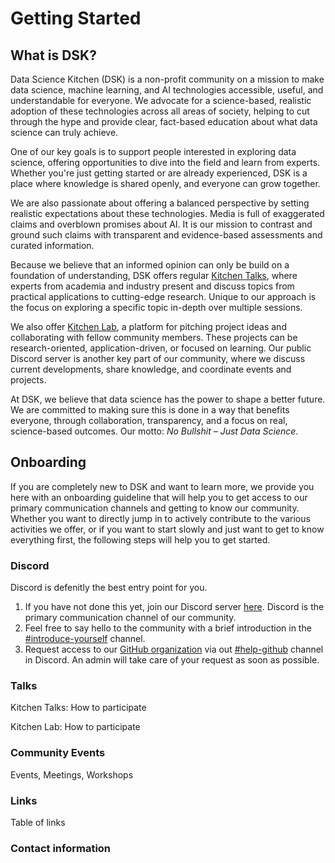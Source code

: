 # Getting Started

## What is DSK?

Data Science Kitchen (DSK) is a non-profit community on a mission to make data science, machine learning, and AI technologies accessible, useful, and understandable for everyone. We advocate for a science-based, realistic adoption of these technologies across all areas of society, helping to cut through the hype and provide clear, fact-based education about what data science can truly achieve.

One of our key goals is to support people interested in exploring data science, offering opportunities to dive into the field and learn from experts. Whether you're just getting started or are already experienced, DSK is a place where knowledge is shared openly, and everyone can grow together.

We are also passionate about offering a balanced perspective by setting realistic expectations about these technologies. Media is full of exaggerated claims and overblown promises about AI. It is our mission to contrast and ground such claims with transparent and evidence-based assessments and curated information.

Because we believe that an informed opinion can only be build on a foundation of understanding, DSK offers regular [Kitchen Talks](kitchen_talks.md), where experts from academia and industry present and discuss topics from practical applications to cutting-edge research. Unique to our approach is the focus on exploring a specific topic in-depth over multiple sessions.

We also offer [Kitchen Lab](kitchen_lab.md), a platform for pitching project ideas and collaborating with fellow community members. These projects can be research-oriented, application-driven, or focused on learning. Our public Discord server is another key part of our community, where we discuss current developments, share knowledge, and coordinate events and projects.

At DSK, we believe that data science has the power to shape a better future. We are committed to making sure this is done in a way that benefits everyone, through collaboration, transparency, and a focus on real, science-based outcomes. Our motto: *No Bullshit – Just Data Science*.

## Onboarding

If you are completely new to DSK and want to learn more, we provide you here with an onboarding guideline that will help you to get access to our primary communication channels and getting to know our community. Whether you want to directly jump in to actively contribute to the various activities we offer, or if you want to start slowly and just want to get to know everything first, the following steps will help you to get started.

### Discord

Discord is defenitly the best entry point for you.

1. If you have not done this yet, join our Discord server [here](https://discord.gg/rtpgc6FCGZ). Discord is the primary communication channel of our community.
2. Feel free to say hello to the community with a brief introduction in the [#introduce-yourself](https://discord.com/channels/1266840090987200708/1272650912606982205) channel.
3. Request access to our [GitHub organization](https://github.com/data-science-kitchen) via out [#help-github](https://discord.com/channels/1266840090987200708/1285341289377829038) channel in Discord. An admin will take care of your request as soon as possible.

### Talks

Kitchen Talks: How to participate

Kitchen Lab: How to participate 

### Community Events

Events, Meetings, Workshops

### Links

Table of links

### Contact information

